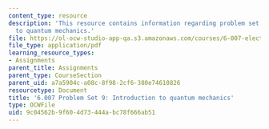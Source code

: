 ```yaml
---
content_type: resource
description: 'This resource contains information regarding problem set 9: introduction
  to quantum mechanics.'
file: https://ol-ocw-studio-app-qa.s3.amazonaws.com/courses/6-007-electromagnetic-energy-from-motors-to-lasers-spring-2011/9c04562b9f604d73444abc78f666ab51_MIT6_007S11_PS9.pdf
file_type: application/pdf
learning_resource_types:
- Assignments
parent_title: Assignments
parent_type: CourseSection
parent_uid: a7a5904c-a08c-8f98-2cf6-380e74610826
resourcetype: Document
title: '6.007 Problem Set 9: Introduction to quantum mechanics'
type: OCWFile
uid: 9c04562b-9f60-4d73-444a-bc78f666ab51
---
```

